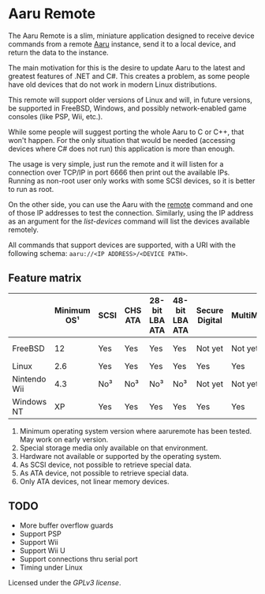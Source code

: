 # Aaru Remote

The Aaru Remote is a slim, miniature application designed to receive device commands from a
remote [Aaru](https://github.com/aaru-dps/Aaru)
instance, send it to a local device, and return the data to the instance.

The main motivation for this is the desire to update Aaru to the latest and greatest features of .NET and C#. This
creates a problem, as some people have old devices that do not work in modern Linux distributions.

This remote will support older versions of Linux and will, in future versions, be supported in FreeBSD, Windows, and
possibly network-enabled game consoles (like PSP, Wii, etc.).

While some people will suggest porting the whole Aaru to C or C++, that won't happen. For the only situation that would
be needed (accessing devices where C# does not run) this application is more than enough.

The usage is very simple, just run the remote and it will listen for a connection over TCP/IP in port 6666 then print
out the available IPs. Running as non-root user only works with some SCSI devices, so it is better to run as root.

On the other side, you can use the Aaru with the [remote](../remote.md) command and one of those IP addresses to test
the connection. Similarly, using the IP address as an argument for the *list-devices* command will list the devices
available remotely.

All commands that support devices are supported, with a URI with the following schema:
`aaru://<IP ADDRESS>/<DEVICE PATH>`.

## Feature matrix

|              | Minimum OS¹ | SCSI | CHS ATA | 28-bit LBA ATA | 48-bit LBA ATA | Secure Digital | MultiMediaCard | USB      | FireWire | PCMCIA | Special² |
|--------------|-------------|------|---------|----------------|----------------|----------------|----------------|----------|----------|--------|----------|
| FreeBSD      | 12          | Yes  | Yes     | Yes            | Yes            | Not yet        | Not yet        | Not yet⁴ | Not yet⁴ | No⁵    |          |
| Linux        | 2.6         | Yes  | Yes     | Yes            | Yes            | Yes            | Yes            | Yes      | Yes      | Yes⁶   |          |
| Nintendo Wii | 4.3         | No³  | No³     | No³            | No³            | Not yet        | Not yet        | Not yet  | No³      | No³    | Not yet  |
| Windows NT   | XP          | Yes  | Yes     | Yes            | Yes            | Yes            | Yes            | Yes      | Not yet⁴ | No⁵    |          |

1. Minimum operating system version where aaruremote has been tested. May work on early version.
2. Special storage media only available on that environment.
3. Hardware not available or supported by the operating system.
4. As SCSI device, not possible to retrieve special data.
5. As ATA device, not possible to retrieve special data.
6. Only ATA devices, not linear memory devices.

## TODO

- More buffer overflow guards
- Support PSP
- Support Wii
- Support Wii U
- Support connections thru serial port
- Timing under Linux

Licensed under the *GPLv3 license*.